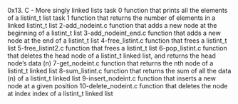 0x13. C - More singly linked lists
task 0  function that prints all the elements of a listint_t list
task 1 function that returns the number of elements in a linked listint_t list
2-add_nodeint.c function that adds a new node at the beginning of a listint_t list
3-add_nodeint_end.c function that adds a new node at the end of a listint_t list
4-free_listint.c function that frees a listint_t list
5-free_listint2.c function that frees a listint_t list
6-pop_listint.c function that deletes the head node of a listint_t linked list, and returns the head node’s data (n)
7-get_nodeint.c function that returns the nth node of a listint_t linked list
8-sum_listint.c function that returns the sum of all the data (n) of a listint_t linked list
9-insert_nodeint.c function that inserts a new node at a given position
10-delete_nodeint.c function that deletes the node at index index of a listint_t linked list


